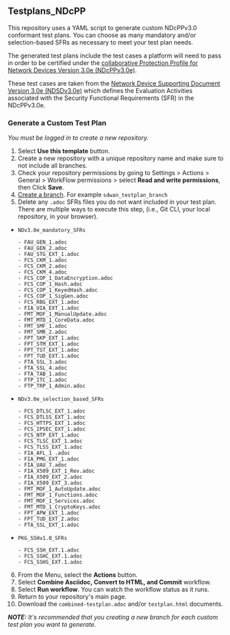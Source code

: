 ## Testplans_NDcPP

This repository uses a YAML script to generate custom NDcPPv3.0 conformant test plans. You can choose as many mandatory and/or selection-based SFRs as necessary to meet your test plan needs.

The generated test plans include the test cases a platform will need to pass in order to be certified under the [collaborative Protection Profile for Network Devices Version 3.0e (NDcPPv3.0e)](https://github.com/ND-iTC/Documents/blob/main/NDcPP_v3_0e.adoc).

These test cases are taken from the [Network Device Supporting Document Version 3.0e (NDSDv3.0e)](https://github.com/ND-iTC/Documents/blob/main/ND_Supporting_Document_3_0e.adoc) which defines the Evaluation Activities associated with the Security Functional Requirements (SFR) in the NDcPPv3.0e.

### Generate a Custom Test Plan

_You must be logged in to create a new repository._

1. Select **Use this template** button. 
2. Create a new repository with a unique repository name and make sure to not include all branches.
3. Check your repository permissions by going to Settings > Actions > General > WorkFlow permissions > select **Read and write permissions**, then Click **Save**.
4. [Create a branch](https://docs.github.com/en/desktop/contributing-and-collaborating-using-github-desktop/making-changes-in-a-branch/managing-branches#creating-a-branch). For example `sdwan_testplan_branch`
5. Delete any `.adoc` SFRs files you do not want included in your test plan. There are multiple ways to execute this step, (i.e., Git CLI, your local repository, in your browser).

* `NDv3.0e_mandatory_SFRs`
    ````
    - FAU_GEN_1.adoc
    - FAU_GEN_2.adoc
    - FAU_STG_EXT_1.adoc
    - FCS_CKM_1.adoc
    - FCS_CKM_2.adoc
    - FCS_CKM_4.adoc
    - FCS_COP_1_DataEncryption.adoc
    - FCS_COP_1_Hash.adoc
    - FCS_COP_1_KeyedHash.adoc
    - FCS_COP_1_SigGen.adoc
    - FCS_RBG_EXT_1.adoc
    - FIA_UIA_EXT_1.adoc
    - FMT_MOF_1_ManualUpdate.adoc
    - FMT_MTD_1_CoreData.adoc
    - FMT_SMF_1.adoc
    - FMT_SMR_2.adoc
    - FPT_SKP_EXT_1.adoc
    - FPT_STM_EXT_1.adoc
    - FPT_TST_EXT_1.adoc
    - FPT_TUD_EXT.1.adoc
    - FTA_SSL_3.adoc
    - FTA_SSL_4.adoc
    - FTA_TAB_1.adoc
    - FTP_ITC_1.adoc
    - FTP_TRP_1_Admin.adoc 
    ````

* `NDv3.0e_selection_based_SFRs`
    ````
    - FCS_DTLSC_EXT_1.adoc
    - FCS_DTLSS_EXT_1.adoc
    - FCS_HTTPS_EXT_1.adoc
    - FCS_IPSEC_EXT_1.adoc
    - FCS_NTP_EXT_1.adoc
    - FCS_TLSC_EXT_1.adoc
    - FCS_TLSS_EXT_1.adoc
    - FIA_AFL_1 .adoc
    - FIA_PMG_EXT_1.adoc
    - FIA_UAU_7.adoc
    - FIA_X509_EXT_1_Rev.adoc
    - FIA_X509_EXT_2.adoc
    - FIA_X509_EXT_3.adoc
    - FMT_MOF_1_AutoUpdate.adoc
    - FMT_MOF_1_Functions.adoc
    - FMT_MOF_1_Services.adoc
    - FMT_MTD_1_CryptoKeys.adoc
    - FPT_APW_EXT_1.adoc
    - FPT_TUD_EXT_2.adoc
    - FTA_SSL_EXT_1.adoc 
    ````

 * `PKG_SSHv1.0_SFRs`
    ````
    - FCS_SSH_EXT.1.adoc
    - FCS_SSHC_EXT.1.adoc
    - FCS_SSHS_EXT.1.adoc
    ````

6. From the Menu, select the **Actions** button.
7. Select **Combine Asciidoc, Convert to HTML, and Commit** workflow.
8. Select **Run workflow**. You can watch the workflow status as it runs. 
9. Return to your repository's main page.
10. Download the `combined-testplan.adoc` and/or `testplan.html` documents.

_**NOTE:** It's recommended that you creating a new branch for each custom test plan you want to generate._
